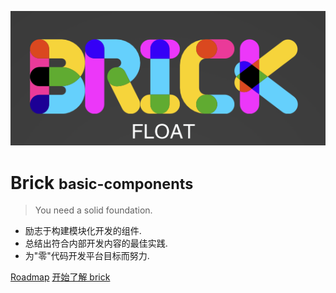 ![](assets/logo2.png)

# Brick <small>basic-components</small>

> You need a solid foundation.

- 励志于构建模块化开发的组件.
- 总结出符合内部开发内容的最佳实践.
- 为"零"代码开发平台目标而努力.
	

[Roadmap](ROAD_MAP)
[开始了解 brick](README)